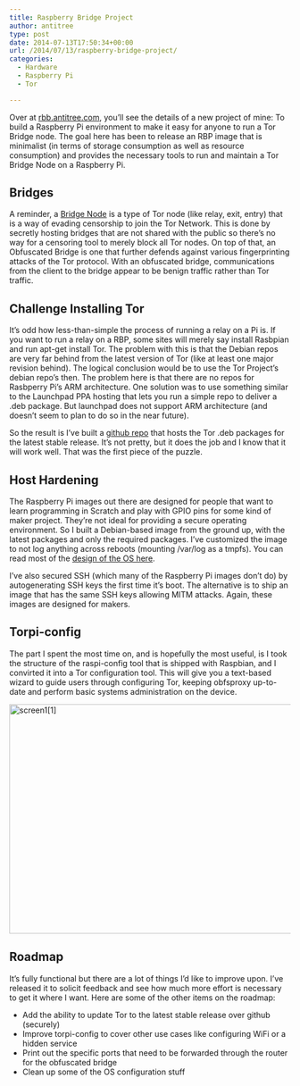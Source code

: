 ```yaml
---
title: Raspberry Bridge Project
author: antitree
type: post
date: 2014-07-13T17:50:34+00:00
url: /2014/07/13/raspberry-bridge-project/
categories:
  - Hardware
  - Raspberry Pi
  - Tor

---
```

Over at [rbb.antitree.com][1], you&#8217;ll see the details of a new project of mine: To build a Raspberry Pi environment to make it easy for anyone to run a Tor Bridge node. The goal here has been to release an RBP image that is minimalist (in terms of storage consumption as well as resource consumption) and provides the necessary tools to run and maintain a Tor Bridge Node on a Raspberry Pi.

## Bridges

A reminder, a [Bridge Node][2] is a type of Tor node (like relay, exit, entry) that is a way of evading censorship to join the Tor Network. This is done by secretly hosting bridges that are not shared with the public so there&#8217;s no way for a censoring tool to merely block all Tor nodes. On top of that, an Obfuscated Bridge is one that further defends against various fingerprinting attacks of the Tor protocol. With an obfuscated bridge, communications from the client to the bridge appear to be benign traffic rather than Tor traffic.

## Challenge Installing Tor

It&#8217;s odd how less-than-simple the process of running a relay on a Pi is. If you want to run a relay on a RBP, some sites will merely say install Rasbpian and run apt-get install Tor. The problem with this is that the Debian repos are very far behind from the latest version of Tor (like at least one major revision behind). The logical conclusion would be to use the Tor Project&#8217;s debian repo&#8217;s then. The problem here is that there are no repos for Rasbperry Pi&#8217;s ARM architecture. One solution was to use something similar to the Launchpad PPA hosting that lets you run a simple repo to deliver a .deb package. But launchpad does not support ARM architecture (and doesn&#8217;t seem to plan to do so in the near future).

So the result is I&#8217;ve built a [github repo][3] that hosts the Tor .deb packages for the latest stable release. It&#8217;s not pretty, but it does the job and I know that it will work well. That was the first piece of the puzzle.

## Host Hardening

The Raspberry Pi images out there are designed for people that want to learn programming in Scratch and play with GPIO pins for some kind of maker project. They&#8217;re not ideal for providing a secure operating environment. So I built a Debian-based image from the ground up, with the latest packages and only the required packages. I&#8217;ve customized the image to not log anything across reboots (mounting /var/log as a tmpfs). You can read most of the [design of the OS here][4].

I&#8217;ve also secured SSH (which many of the Raspberry Pi images don&#8217;t do) by autogenerating SSH keys the first time it&#8217;s boot. The alternative is to ship an image that has the same SSH keys allowing MITM attacks. Again, these images are designed for makers.

## Torpi-config

The part I spent the most time on, and is hopefully the most useful, is I took the structure of the raspi-config tool that is shipped with Raspbian, and I convirted it into a Tor configuration tool. This will give you a text-based wizard to guide users through configuring Tor, keeping obfsproxy up-to-date and perform basic systems administration on the device.

[<img class="alignnone size-full wp-image-793" src="http://www.antitree.com/wp-content/uploads/2014/07/screen11.png" alt="screen1[1]" width="641" height="411" />][5]

## Roadmap

It&#8217;s fully functional but there are a lot of things I&#8217;d like to improve upon. I&#8217;ve released it to solicit feedback and see how much more effort is necessary to get it where I want. Here are some of the other items on the roadmap:

  * Add the ability to update Tor to the latest stable release over github (securely)
  * Improve torpi-config to cover other use cases like configuring WiFi or a hidden service
  * Print out the specific ports that need to be forwarded through the router for the obfuscated bridge
  * Clean up some of the OS configuration stuff

&nbsp;

&nbsp;

 [1]: http://rbb.antitree.com
 [2]: https://www.torproject.org/docs/bridges
 [3]: https://github.com/antitree/tor-deb-raspberry-pi
 [4]: https://github.com/antitree/tor-raspberry-pi-build-scripts/blob/master/DESIGN.md
 [5]: http://www.antitree.com/wp-content/uploads/2014/07/screen11.png